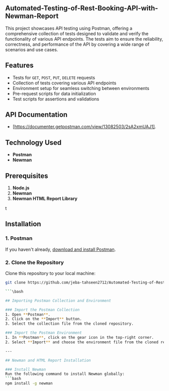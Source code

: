 ## Automated-Testing-of-Rest-Booking-API-with-Newman-Report

<p>This project showcases API testing using Postman, offering a comprehensive collection of tests designed to validate and verify the functionality of various API endpoints. The tests aim to ensure the reliability, correctness, and performance of the API by covering a wide range of scenarios and use cases.</p>

## Features

- Tests for `GET`, `POST`, `PUT`, `DELETE` requests
- Collection of tests covering various API endpoints
- Environment setup for seamless switching between environments
- Pre-request scripts for data initialization
- Test scripts for assertions and validations

## API Documentation

- [https://documenter.getpostman.com/view/13082503/2sA2xmUAJ1].

## Technology Used

- **Postman**
- **Newman**

## Prerequisites

1. **Node.js**  
2. **Newman**
3. **Newman HTML Report Library**

t

## Installation

### 1. Postman
If you haven't already, [download and install Postman](https://www.postman.com/downloads/).

### 2. Clone the Repository
Clone this repository to your local machine:  
```bash
git clone https://github.com/jeba-tahseen2712/Automated-Testing-of-Rest-Booking-API-with-Newman-Report.git

```\bash

## Importing Postman Collection and Environment

### Import the Postman Collection
1. Open **Postman**.
2. Click on the **Import** button.
3. Select the collection file from the cloned repository.

### Import the Postman Environment
1. In **Postman**, click on the gear icon in the top-right corner.
2. Select **Import** and choose the environment file from the cloned repository.

---

## Newman and HTML Report Installation

### Install Newman
Run the following command to install Newman globally:  
```bash
npm install -g newman


